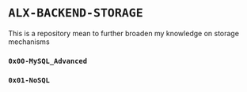 # `ALX-BACKEND-STORAGE`
This is a repository mean to further broaden my knowledge on storage mechanisms

### `0x00-MySQL_Advanced`
### `0x01-NoSQL`
